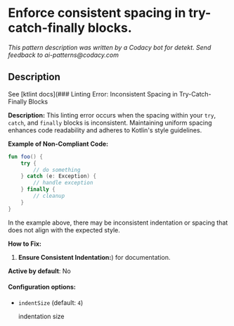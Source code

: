 # Enforce consistent spacing in try-catch-finally blocks.

_This pattern description was written by a Codacy bot for detekt. Send feedback to ai-patterns@codacy.com_

## Description

See [ktlint docs](### Linting Error: Inconsistent Spacing in Try-Catch-Finally Blocks

**Description:**
This linting error occurs when the spacing within your `try`, `catch`, and `finally` blocks is inconsistent. Maintaining uniform spacing enhances code readability and adheres to Kotlin's style guidelines.

**Example of Non-Compliant Code:**
```kotlin
fun foo() {
    try {
        // do something
    } catch (e: Exception) {
        // handle exception
    } finally {
        // cleanup
    }
}
```

In the example above, there may be inconsistent indentation or spacing that does not align with the expected style.

**How to Fix:**
1. **Ensure Consistent Indentation:**) for
documentation.

**Active by default**: No

#### Configuration options:

* ``indentSize`` (default: ``4``)

  indentation size 
